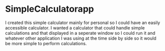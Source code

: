 # SimpleCalculatorapp
I created this simple calculator mainly for personal so I could have an easily accessible calculator.
I wanted a calculator that could handle simple calculations and that displayed in a seperate window so I could run it and 
whatever other application I was using at the time side by side so it would be more simple to perform calculations.
